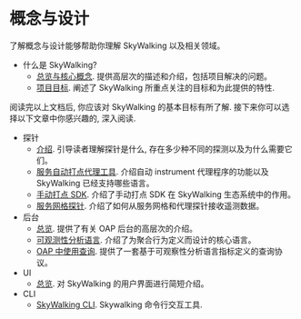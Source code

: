 # 概念与设计

了解概念与设计能够帮助你理解 SkyWalking 以及相关领域。

- 什么是 SkyWalking?
  - [总览与核心概念](overview.md). 提供高层次的描述和介绍，包括项目解决的问题。
  - [项目目标](project-goals.md). 阐述了 SkyWalking 所重点关注的目标和为此提供的特性.

阅读完以上文档后, 你应该对 SkyWalking 的基本目标有所了解. 接下来你可以选择以下文章中你感兴趣的, 深入阅读.

- 探针
  - [介绍](probe-introduction.md). 引导读者理解探针是什么, 存在多少种不同的探测以及为什么需要它们。
  - [服务自动打点代理工具](service-agent.md). 介绍自动 instrument 代理程序的功能以及 SkyWalking 已经支持哪些语言。
  - [手动打点 SDK](manual-sdk.md). 介绍了手动打点 SDK 在 SkyWalking 生态系统中的作用。
  - [服务网格探针](service-mesh-probe.md). 介绍了如何从服务网格和代理探针接收遥测数据。
- 后台
  - [总览](backend-overview.md). 提供了有关 OAP 后台的高层次的介绍。
  - [可观测性分析语言](oal.md). 介绍了为聚合行为定义而设计的核心语言。
  - [OAP 中使用查询](../protocols/README.md#query-protocol). 提供了一套基于可观察性分析语言指标定义的查询协议。
- UI
  - [总览](ui-overview.md). 对 SkyWalking 的用户界面进行简短介绍。
- CLI
  - [SkyWalking CLI](https://github.com/apache/skywalking-cli). Skywalking 命令行交互工具.
